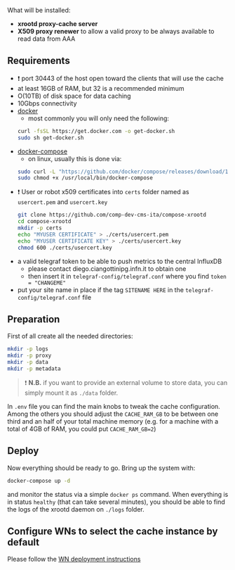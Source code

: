 What will be installed:
- __xrootd proxy-cache server__
- __X509 proxy renewer__ to allow a valid proxy to be always available to read data from AAA

## Requirements

- :exclamation: port 30443 of the host open toward the clients that will use the cache
- at least 16GB of RAM, but 32 is a recommended  minimum
- O(10TB) of disk space for data caching
- 10Gbps connectivity
- [docker](https://docs.docker.com/engine/install/)
    - most commonly you will only need the following:
    ```bash
    curl -fsSL https://get.docker.com -o get-docker.sh
    sudo sh get-docker.sh
    ```
- [docker-compose](https://docs.docker.com/compose/install/)
    - on linux, usually this is done via:
    ```bash
    sudo curl -L "https://github.com/docker/compose/releases/download/1.29.2/docker-compose-$(uname -s)-$(uname -m)" -o /usr/local/bin/docker-compose
    sudo chmod +x /usr/local/bin/docker-compose
    ```
- :exclamation: User or robot x509 certificates into `certs` folder named as `usercert.pem` and `usercert.key`
    ```bash
    git clone https://github.com/comp-dev-cms-ita/compose-xrootd
    cd compose-xrootd
    mkdir -p certs
    echo "MYUSER CERTIFICATE" > ./certs/usercert.pem
    echo "MYUSER CERTIFICATE KEY" > ./certs/usercert.key
    chmod 600 ./certs/usercert.key
    ```
- a valid telegraf token to be able to push metrics to the central InfluxDB
  - please contact diego.ciangottini<at>pg.infn.it to obtain one
  - then insert it in `telegraf-config/telegraf.conf` where you find `token = "CHANGEME" `
- put your site name in place if the tag `SITENAME HERE` in the `telegraf-config/telegraf.conf` file

## Preparation

First of all create all the needed directories:
```bash
mkdir -p logs
mkdir -p proxy
mkdir -p data
mkdir -p metadata
```

> :exclamation: __N.B.__ if you want to provide an external volume to store data, you can simply mount it as `./data` folder. 

In `.env` file you can find the main knobs to tweak the cache configuration. Among the others you  should adjust the `CACHE_RAM_GB` to be between one third and an half of your total machine memory (e.g. for a machine with a total of 4GB of RAM, you could put `CACHE_RAM_GB=2`)


## Deploy

Now everything should be ready to go. Bring up the system with:

```bash
docker-compose up -d
```

and monitor the status via a simple `docker ps` command.
When everything is in status `healthy` (that can take several minutes), you should be able to find the logs of the xrootd daemon on `./logs` folder.

## Configure WNs to select the cache instance by default

Please follow the [WN deployment instructions](https://github.com/comp-dev-cms-ita/compose-htc-wn/blob/master/README.md#set-the-automatic-cache-selection-for-the-xrootd-client) 
